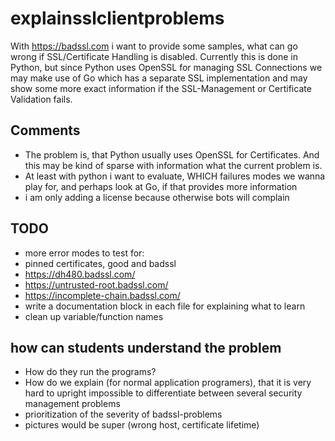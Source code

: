 # explainsslclientproblems

With https://badssl.com i want to provide some samples, what can go wrong if SSL/Certificate Handling is disabled. 
Currently this is done in Python, but since Python uses OpenSSL for managing SSL Connections we may make use of Go which has a separate SSL implementation and may show some more exact information if the SSL-Management or Certificate Validation fails.

## Comments

* The problem is, that Python usually uses OpenSSL for Certificates. And this may be kind of sparse with information what the current problem is.
* At least with python i want to evaluate, WHICH failures modes we wanna play for, and perhaps look at Go, if that provides more information
* i am only adding a license because otherwise bots will complain

## TODO

* more error modes to test for:
 * pinned certificates, good and badssl
 * https://dh480.badssl.com/
 * https://untrusted-root.badssl.com/
 * https://incomplete-chain.badssl.com/
* write a documentation block in each file for explaining what to learn
* clean up variable/function names

## how can students understand the problem

* How do they run the programs?
* How do we explain (for normal application programers), that it is very hard to upright impossible to differentiate between several security management problems
* prioritization of the severity of badssl-problems
* pictures would be super (wrong host, certificate lifetime)
